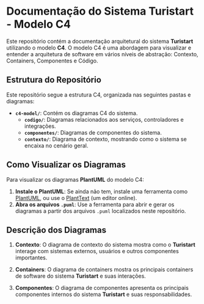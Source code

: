 # Documentação do Sistema Turistart - Modelo C4

Este repositório contém a documentação arquitetural do sistema **Turistart** utilizando o modelo **C4**. O modelo C4 é uma abordagem para visualizar e entender a arquitetura de software em vários níveis de abstração: Contexto, Containers, Componentes e Código.

## Estrutura do Repositório

Este repositório segue a estrutura C4, organizada nas seguintes pastas e diagramas:

- **`c4-model/`**: Contém os diagramas C4 do sistema.
  - **`codigo/`**: Diagramas relacionados aos serviços, controladores e integrações.
  - **`componentes/`**: Diagramas de componentes do sistema.
  - **`contexto/`**: Diagrama de contexto, mostrando como o sistema se encaixa no cenário geral.
  
## Como Visualizar os Diagramas

Para visualizar os diagramas **PlantUML** do modelo C4:

1. **Instale o PlantUML**: Se ainda não tem, instale uma ferramenta como [PlantUML](https://plantuml.com/), ou use o [PlantText](https://www.plantuml.com/) (um editor online).
2. **Abra os arquivos `.puml`**: Use a ferramenta para abrir e gerar os diagramas a partir dos arquivos `.puml` localizados neste repositório.

## Descrição dos Diagramas

1. **Contexto**: O diagrama de contexto do sistema mostra como o **Turistart** interage com sistemas externos, usuários e outros componentes importantes.
   
2. **Containers**: O diagrama de containers mostra os principais containers de software do sistema **Turistart** e suas interações.
   
3. **Componentes**: O diagrama de componentes apresenta os principais componentes internos do sistema **Turistart** e suas responsabilidades.


